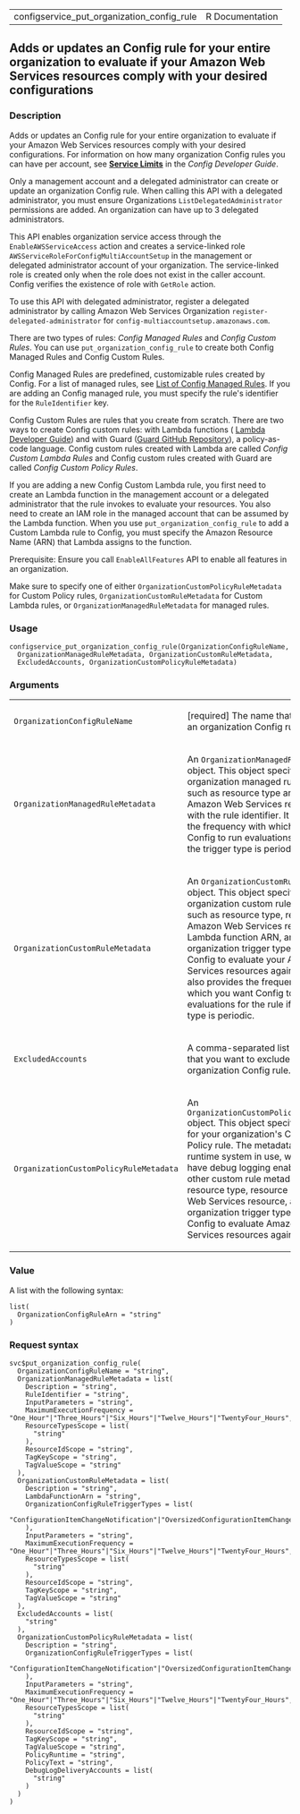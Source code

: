 <table style="width: 100%;">
<tbody>
<tr class="odd">
<td>configservice_put_organization_config_rule</td>
<td style="text-align: right;">R Documentation</td>
</tr>
</tbody>
</table>

## Adds or updates an Config rule for your entire organization to evaluate if your Amazon Web Services resources comply with your desired configurations

### Description

Adds or updates an Config rule for your entire organization to evaluate
if your Amazon Web Services resources comply with your desired
configurations. For information on how many organization Config rules
you can have per account, see [**Service
Limits**](https://docs.aws.amazon.com/config/latest/developerguide/configlimits.html)
in the *Config Developer Guide*.

Only a management account and a delegated administrator can create or
update an organization Config rule. When calling this API with a
delegated administrator, you must ensure Organizations
`ListDelegatedAdministrator` permissions are added. An organization can
have up to 3 delegated administrators.

This API enables organization service access through the
`EnableAWSServiceAccess` action and creates a service-linked role
`AWSServiceRoleForConfigMultiAccountSetup` in the management or
delegated administrator account of your organization. The service-linked
role is created only when the role does not exist in the caller account.
Config verifies the existence of role with `GetRole` action.

To use this API with delegated administrator, register a delegated
administrator by calling Amazon Web Services Organization
`register-delegated-administrator` for
`config-multiaccountsetup.amazonaws.com`.

There are two types of rules: *Config Managed Rules* and *Config Custom
Rules*. You can use `put_organization_config_rule` to create both Config
Managed Rules and Config Custom Rules.

Config Managed Rules are predefined, customizable rules created by
Config. For a list of managed rules, see [List of Config Managed
Rules](https://docs.aws.amazon.com/config/latest/developerguide/managed-rules-by-aws-config.html).
If you are adding an Config managed rule, you must specify the rule's
identifier for the `RuleIdentifier` key.

Config Custom Rules are rules that you create from scratch. There are
two ways to create Config custom rules: with Lambda functions ( [Lambda
Developer
Guide](https://docs.aws.amazon.com/config/latest/developerguide/#gettingstarted-concepts-function))
and with Guard ([Guard GitHub
Repository](https://github.com/aws-cloudformation/cloudformation-guard)),
a policy-as-code language. Config custom rules created with Lambda are
called *Config Custom Lambda Rules* and Config custom rules created with
Guard are called *Config Custom Policy Rules*.

If you are adding a new Config Custom Lambda rule, you first need to
create an Lambda function in the management account or a delegated
administrator that the rule invokes to evaluate your resources. You also
need to create an IAM role in the managed account that can be assumed by
the Lambda function. When you use `put_organization_config_rule` to add
a Custom Lambda rule to Config, you must specify the Amazon Resource
Name (ARN) that Lambda assigns to the function.

Prerequisite: Ensure you call `EnableAllFeatures` API to enable all
features in an organization.

Make sure to specify one of either
`OrganizationCustomPolicyRuleMetadata` for Custom Policy rules,
`OrganizationCustomRuleMetadata` for Custom Lambda rules, or
`OrganizationManagedRuleMetadata` for managed rules.

### Usage

    configservice_put_organization_config_rule(OrganizationConfigRuleName,
      OrganizationManagedRuleMetadata, OrganizationCustomRuleMetadata,
      ExcludedAccounts, OrganizationCustomPolicyRuleMetadata)

### Arguments

<table>
<colgroup>
<col style="width: 35%" />
<col style="width: 65%" />
</colgroup>
<tbody>
<tr class="odd">
<td><code
id="configservice_put_organization_config_rule_:_OrganizationConfigRuleName">OrganizationConfigRuleName</code></td>
<td><p>[required] The name that you assign to an organization Config
rule.</p></td>
</tr>
<tr class="even">
<td><code
id="configservice_put_organization_config_rule_:_OrganizationManagedRuleMetadata">OrganizationManagedRuleMetadata</code></td>
<td><p>An <code>OrganizationManagedRuleMetadata</code> object. This
object specifies organization managed rule metadata such as resource
type and ID of Amazon Web Services resource along with the rule
identifier. It also provides the frequency with which you want Config to
run evaluations for the rule if the trigger type is periodic.</p></td>
</tr>
<tr class="odd">
<td><code
id="configservice_put_organization_config_rule_:_OrganizationCustomRuleMetadata">OrganizationCustomRuleMetadata</code></td>
<td><p>An <code>OrganizationCustomRuleMetadata</code> object. This
object specifies organization custom rule metadata such as resource
type, resource ID of Amazon Web Services resource, Lambda function ARN,
and organization trigger types that trigger Config to evaluate your
Amazon Web Services resources against a rule. It also provides the
frequency with which you want Config to run evaluations for the rule if
the trigger type is periodic.</p></td>
</tr>
<tr class="even">
<td><code
id="configservice_put_organization_config_rule_:_ExcludedAccounts">ExcludedAccounts</code></td>
<td><p>A comma-separated list of accounts that you want to exclude from
an organization Config rule.</p></td>
</tr>
<tr class="odd">
<td><code
id="configservice_put_organization_config_rule_:_OrganizationCustomPolicyRuleMetadata">OrganizationCustomPolicyRuleMetadata</code></td>
<td><p>An <code>OrganizationCustomPolicyRuleMetadata</code> object. This
object specifies metadata for your organization's Config Custom Policy
rule. The metadata includes the runtime system in use, which accounts
have debug logging enabled, and other custom rule metadata, such as
resource type, resource ID of Amazon Web Services resource, and
organization trigger types that initiate Config to evaluate Amazon Web
Services resources against a rule.</p></td>
</tr>
</tbody>
</table>

### Value

A list with the following syntax:

    list(
      OrganizationConfigRuleArn = "string"
    )

### Request syntax

    svc$put_organization_config_rule(
      OrganizationConfigRuleName = "string",
      OrganizationManagedRuleMetadata = list(
        Description = "string",
        RuleIdentifier = "string",
        InputParameters = "string",
        MaximumExecutionFrequency = "One_Hour"|"Three_Hours"|"Six_Hours"|"Twelve_Hours"|"TwentyFour_Hours",
        ResourceTypesScope = list(
          "string"
        ),
        ResourceIdScope = "string",
        TagKeyScope = "string",
        TagValueScope = "string"
      ),
      OrganizationCustomRuleMetadata = list(
        Description = "string",
        LambdaFunctionArn = "string",
        OrganizationConfigRuleTriggerTypes = list(
          "ConfigurationItemChangeNotification"|"OversizedConfigurationItemChangeNotification"|"ScheduledNotification"
        ),
        InputParameters = "string",
        MaximumExecutionFrequency = "One_Hour"|"Three_Hours"|"Six_Hours"|"Twelve_Hours"|"TwentyFour_Hours",
        ResourceTypesScope = list(
          "string"
        ),
        ResourceIdScope = "string",
        TagKeyScope = "string",
        TagValueScope = "string"
      ),
      ExcludedAccounts = list(
        "string"
      ),
      OrganizationCustomPolicyRuleMetadata = list(
        Description = "string",
        OrganizationConfigRuleTriggerTypes = list(
          "ConfigurationItemChangeNotification"|"OversizedConfigurationItemChangeNotification"
        ),
        InputParameters = "string",
        MaximumExecutionFrequency = "One_Hour"|"Three_Hours"|"Six_Hours"|"Twelve_Hours"|"TwentyFour_Hours",
        ResourceTypesScope = list(
          "string"
        ),
        ResourceIdScope = "string",
        TagKeyScope = "string",
        TagValueScope = "string",
        PolicyRuntime = "string",
        PolicyText = "string",
        DebugLogDeliveryAccounts = list(
          "string"
        )
      )
    )
